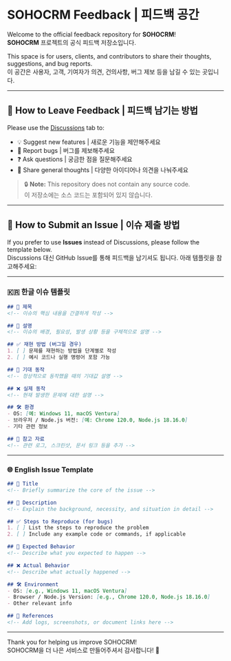 # SOHOCRM Feedback | 피드백 공간

Welcome to the official feedback repository for **SOHOCRM**!  
**SOHOCRM** 프로젝트의 공식 피드백 저장소입니다.

This space is for users, clients, and contributors to share their thoughts, suggestions, and bug reports.  
이 공간은 사용자, 고객, 기여자가 의견, 건의사항, 버그 제보 등을 남길 수 있는 곳입니다.

---

## 📢 How to Leave Feedback | 피드백 남기는 방법

Please use the [Discussions](https://github.com/saerosoft/sohocrm-feedback/discussions) tab to:

- 💡 Suggest new features | 새로운 기능을 제안해주세요  
- 🐛 Report bugs | 버그를 제보해주세요  
- ❓ Ask questions | 궁금한 점을 질문해주세요  
- 💬 Share general thoughts | 다양한 아이디어나 의견을 나눠주세요  

> 🔒 **Note:** This repository does not contain any source code.  
> 이 저장소에는 소스 코드는 포함되어 있지 않습니다.

---

## 📂 How to Submit an Issue | 이슈 제출 방법

If you prefer to use **Issues** instead of Discussions, please follow the template below.  
Discussions 대신 GitHub Issue를 통해 피드백을 남기셔도 됩니다. 아래 템플릿을 참고해주세요:

---

### 🇰🇷 한글 이슈 템플릿

```markdown
## 📌 제목
<!-- 이슈의 핵심 내용을 간결하게 작성 -->

## 📝 설명
<!-- 이슈의 배경, 필요성, 발생 상황 등을 구체적으로 설명 -->

## ✅ 재현 방법 (버그일 경우)
1. [ ] 문제를 재현하는 방법을 단계별로 작성
2. [ ] 예시 코드나 실행 명령어 포함 가능

## 🎯 기대 동작
<!-- 정상적으로 동작했을 때의 기대값 설명 -->

## ❌ 실제 동작
<!-- 현재 발생한 문제에 대한 설명 -->

## 🛠 환경
- OS: [예: Windows 11, macOS Ventura]
- 브라우저 / Node.js 버전: [예: Chrome 120.0, Node.js 18.16.0]
- 기타 관련 정보

## 📎 참고 자료
<!-- 관련 로그, 스크린샷, 문서 링크 등을 추가 -->
```

---

### 🌐 English Issue Template

```markdown
## 📌 Title
<!-- Briefly summarize the core of the issue -->

## 📝 Description
<!-- Explain the background, necessity, and situation in detail -->

## ✅ Steps to Reproduce (for bugs)
1. [ ] List the steps to reproduce the problem
2. [ ] Include any example code or commands, if applicable

## 🎯 Expected Behavior
<!-- Describe what you expected to happen -->

## ❌ Actual Behavior
<!-- Describe what actually happened -->

## 🛠 Environment
- OS: [e.g., Windows 11, macOS Ventura]
- Browser / Node.js Version: [e.g., Chrome 120.0, Node.js 18.16.0]
- Other relevant info

## 📎 References
<!-- Add logs, screenshots, or document links here -->
```

---

Thank you for helping us improve SOHOCRM!  
SOHOCRM을 더 나은 서비스로 만들어주셔서 감사합니다! 🙏
